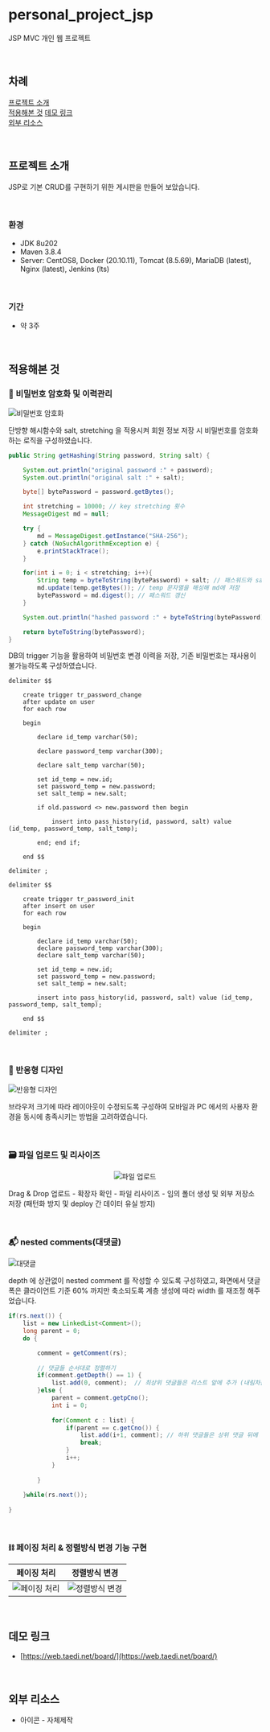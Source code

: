 # personal_project_jsp
JSP MVC 개인 웹 프로젝트

<br>

## 차례

[프로젝트 소개](#프로젝트-소개)  
[적용해본 것](#적용해본-것)
[데모 링크](#데모-링크)  
[외부 리소스](#외부-리소스)

<br>

## 프로젝트 소개

JSP로 기본 CRUD를 구현하기 위한 게시판을 만들어 보았습니다. 

<br>

### 환경

- JDK 8u202
- Maven 3.8.4
- Server: CentOS8, Docker (20.10.11), Tomcat (8.5.69), MariaDB (latest), Nginx (latest), Jenkins (lts)

<br>

### 기간

- 약 3주

<br>

## 적용해본 것

### 🔐 비밀번호 암호화 및 이력관리

![비밀번호 암호화](image/img3.png)

단방향 해시함수와 salt, stretching 을 적용시켜 회원 정보 저장 시 비밀번호를 암호화하는 로직을 구성하였습니다.

```java
public String getHashing(String password, String salt) {

    System.out.println("original password :" + password);
    System.out.println("original salt :" + salt);

    byte[] bytePassword = password.getBytes();

    int stretching = 10000; // key stretching 횟수
    MessageDigest md = null;

    try {
        md = MessageDigest.getInstance("SHA-256");
    } catch (NoSuchAlgorithmException e) {
        e.printStackTrace();
    }

    for(int i = 0; i < stretching; i++){
        String temp = byteToString(bytePassword) + salt; // 패스워드와 salt 결합
        md.update(temp.getBytes()); // temp 문자열을 해싱해 md에 저장
        bytePassword = md.digest(); // 패스워드 갱신
    }

    System.out.println("hashed password :" + byteToString(bytePassword));

    return byteToString(bytePassword);
}
```

DB의 trigger 기능을 활용하여 비밀번호 변경 이력을 저장, 기존 비밀번호는 재사용이 불가능하도록 구성하였습니다.

```mysql
delimiter $$

	create trigger tr_password_change
	after update on user 
	for each row 

	begin 

		declare id_temp varchar(50);

		declare password_temp varchar(300);

		declare salt_temp varchar(50);
	
		set id_temp = new.id;
		set password_temp = new.password;
		set salt_temp = new.salt;

		if old.password <> new.password then begin

			insert into pass_history(id, password, salt) value (id_temp, password_temp, salt_temp);

		end; end if;
		
	end $$

delimiter ;

delimiter $$

	create trigger tr_password_init
	after insert on user 
	for each row 

	begin 

		declare id_temp varchar(50);
		declare password_temp varchar(300);
		declare salt_temp varchar(50);

		set id_temp = new.id;
		set password_temp = new.password;
		set salt_temp = new.salt;

		insert into pass_history(id, password, salt) value (id_temp, password_temp, salt_temp);

	end $$

delimiter ;
```

<br>

### 🧲 반응형 디자인

![반응형 디자인](image/img1.png)

브라우저 크기에 따라 레이아웃이 수정되도록 구성하여 모바일과 PC 에서의 사용자 환경을 동시에 충족시키는 방법을 고려하였습니다.

<br>

### 🗃 파일 업로드 및 리사이즈

<p align="center"><img src="image/img4.gif" alt="파일 업로드" /></p>


Drag & Drop 업로드 - 확장자 확인 - 파일 리사이즈 - 임의 폴더 생성 및 외부 저장소 저장 (패턴화 방지 및 deploy 간 데이터 유실 방지)

<br>

### 📬 nested comments(대댓글)

![대댓글](image/img2.png)

depth 에 상관없이 nested comment 를 작성할 수 있도록 구성하였고, 화면에서 댓글 폭은 클라이언트 기준 60% 까지만 축소되도록 계층 생성에 따라 width 를 재조정 해주었습니다.
```java
if(rs.next()) {
    list = new LinkedList<Comment>(); 
    long parent = 0;
    do {

        comment = getComment(rs);
        
        // 댓글들 순서대로 정렬하기
        if(comment.getDepth() == 1) { 
            list.add(0, comment);  // 최상위 댓글들은 리스트 앞에 추가 (내림차순 -> 오름차순)
        }else {
            parent = comment.getpCno();
            int i = 0;
            
            for(Comment c : list) {
                if(parent == c.getCno()) {
                    list.add(i+1, comment); // 하위 댓글들은 상위 댓글 뒤에 끼워넣기 (내림차순 -> 오름차순)
                    break;
                }
                i++;
            }
            
        }
        
    }while(rs.next());
    
}
```

<br>

### ⛓ 페이징 처리 & 정렬방식 변경 기능 구현

페이징 처리|정렬방식 변경
|---|---|
![페이징 처리](image/img5.png)|![정렬방식 변경](image/img6.png)

<br>

## 데모 링크

- [https://web.taedi.net/board/](https://web.taedi.net/board/)

<br>

## 외부 리소스

- 아이콘 - 자체제작
